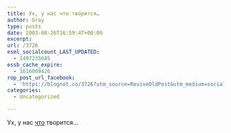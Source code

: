 ```yaml
---
title: Ух, у нас что творится…
author: Gray
type: posts
date: 2003-08-26T16:59:47+00:00
excerpt:
url: /3726
esml_socialcount_LAST_UPDATED:
  - 1497235685
essb_cache_expire:
  - 1616009426
rop_post_url_facebook:
  - 'https://blognot.co/3726?utm_source=ReviveOldPost&utm_medium=social&utm_campaign=ReviveOldPost'
categories:
  - Uncategorized

---
```








Ух, у нас <a href="http://www.pravda.com.ua/ru/archive/2003/august/26/2.shtml" target="_blank">что</a> творится&#8230;